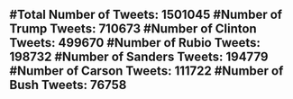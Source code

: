 #Total Number of Tweets: 1501045 
#Number of Trump Tweets: 710673
#Number of Clinton Tweets: 499670
#Number of Rubio Tweets: 198732
#Number of Sanders Tweets: 194779
#Number of Carson Tweets: 111722
#Number of Bush Tweets: 76758
---
